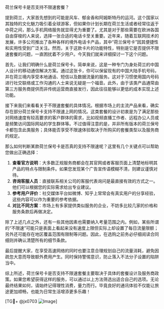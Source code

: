 荷兰保号卡是否支持不限速套餐？

提到荷兰，大家首先想到的可能是风车、郁金香和阿姆斯特丹的运河。这个国家以其独特的文化魅力吸引着全球游客，但如果你计划长期在荷兰生活或者经常往返于中荷之间，那么手机网络服务就显得尤为重要了。尤其是对于那些需要在欧洲各国自由穿梭的人来说，选择一张合适的电话卡至关重要。近年来，随着互联网技术的发展，许多公司推出了各种各样的境外电话卡产品，其中“荷兰保号卡”因其便捷性和实用性受到广泛关注。然而，关于这款卡片的功能特性，特别是它是否提供不限速套餐的问题，一直困扰着不少用户。今天我们就来详细探讨一下这个问题。

首先，让我们明确什么是荷兰保号卡。简单来说，这是一种专门为身处荷兰的中国人设计的移动通信解决方案。通过这张卡，你可以保留现有的中国大陆手机号码，并在荷兰境内享受本地通话、短信以及数据流量的服务。这对于习惯使用国内号码进行社交联络或工作沟通的人士来说无疑是一个福音。此外，由于该类产品通常由第三方服务商提供而非传统运营商直接发行，因此往往能够以更低的成本实现上述功能。

接下来我们来看看关于不限速套餐的具体情况。根据市场上的主流产品来看，确实存在部分荷兰保号卡支持不限速上网的情况。这类套餐的设计初衷是为了满足那些对网络速度有较高要求的客户群体的需求，比如视频直播工作者、远程办公人员或是频繁访问国际网站的学生群体等。不过值得注意的是，并非所有版本的荷兰保号卡都包含此类服务；具体能否享受不限速体验取决于所购买的套餐类型以及服务商的规定。

那么如何判断某款荷兰保号卡是否真的支持不限速呢？这里有几个关键点可以帮助您做出正确选择：

1. **查看官方说明**：大多数正规服务商都会在其官网或者客服页面上清楚地标明其产品的特点与限制条件。如果您发现某个广告宣传语模糊不清，则建议谨慎对待。
2. **咨询客服人员**：直接联系相关公司的客服代表询问是最直接有效的方式之一。他们可以根据您的实际需求给出专业建议。
3. **参考用户评价**：社交媒体平台如微博、知乎上常常会有真实用户的分享经验，这些内容可以作为重要的参考依据。
4. **对比不同方案**：市场上有多家提供类似服务的企业，不妨多比较几家的价格和服务条款后再做决定。

除了上述几点之外，还有一些其他因素也需要纳入考量范围之内。例如，某些所谓的“不限速”可能只是表面上看起来没有速度上限但实际上却设置了每日流量限额；另外还可能存在地区覆盖范围有限制等问题。因此，在选购之前务必仔细阅读合同细则并确认清楚所有的细节条款。

最后提醒大家，在享受高速网络的同时也要注意合理规划自己的流量消耗，避免因疏忽大意而导致额外费用产生。同时保持警惕意识，防止落入不法分子设置的陷阱当中。

综上所述，荷兰保号卡是否支持不限速套餐主要取决于具体的套餐设计及服务商政策。如果您希望获得这样的服务，可以通过以上方法筛选出适合自己的选项。无论最终结果如何，请始终记得理性消费，量力而行。毕竟良好的通讯体验不仅能让旅途更加顺畅，也能为日常生活增添更多乐趣！

[TG💪+ @jx0703 ![Image](https://github.com/user-attachments/assets/dbca1d08-cadb-493c-b0ec-ad6f7a83f270)]